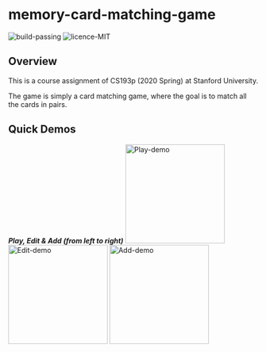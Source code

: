 # memory-card-matching-game 
![build-passing](https://img.shields.io/badge/build-passing-brightgreen)
![licence-MIT](https://img.shields.io/badge/license-MIT-blue)
## Overview

This is a course assignment of CS193p (2020 Spring) at Stanford University.

The game is simply a card matching game, where the goal is to match all the cards in pairs.

## Quick Demos
***Play, Edit & Add (from left to right)***
<img src=https://user-images.githubusercontent.com/77775845/118396453-9b418000-b61d-11eb-8443-4a94b9a1374c.gif width = "200" alt = "Play-demo"> <img src=https://user-images.githubusercontent.com/77775845/118396489-c926c480-b61d-11eb-9b66-3fbe2616c1e4.gif width = "200" alt = "Edit-demo"> <img src=https://user-images.githubusercontent.com/77775845/118396517-e196df00-b61d-11eb-9817-ea1a5a97eb22.gif width = "200" alt = "Add-demo">
